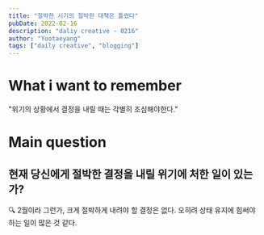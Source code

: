 ```yaml
---
title: "절박한 시기의 절박한 대책은 틀렸다"
pubDate: 2022-02-16
description: "daliy creative - 0216"
author: "Yootaeyang"
tags: ["daily creative", "blogging"]
---
```


# What i want to remember

"위기의 상황에서 결정을 내릴 때는 각별히 조심해야한다."

# Main question

## 현재 당신에게 절박한 결정을 내릴 위기에 처한 일이 있는가?

🔍 2월이라 그런가, 크게 절박하게 내려야 할 결정은 없다. 오히려 상태 유지에 힘써야 하는 일이 많은 것 같다.

